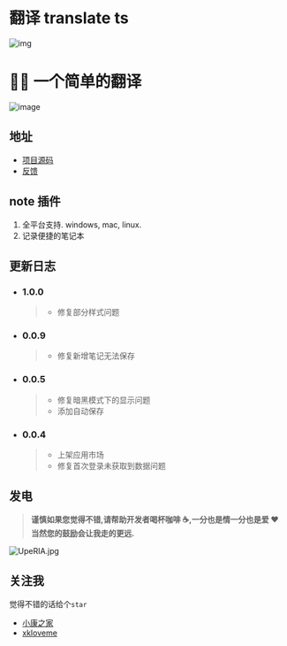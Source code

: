 # 翻译 translate ts 

![img](https://s1.ax1x.com/2020/05/24/Yz4J6P.png)

# 📝🎨 一个简单的翻译

![image](https://forthebadge.com/images/badges/built-with-love.svg)


## 地址

- [项目源码](https://github.com/xkloveme/utools-voice)
- [反馈](https://github.com/xkloveme/utools-voice/issues)

## note 插件

1. 全平台支持. windows, mac, linux.
2. 记录便捷的笔记本

## 更新日志

- ### 1.0.0

  > - 修复部分样式问题

- ### 0.0.9

  > - 修复新增笔记无法保存

- ### 0.0.5

  > - 修复暗黑模式下的显示问题
  > - 添加自动保存

- ### 0.0.4
  > - 上架应用市场
  > - 修复首次登录未获取到数据问题

## 发电

> **谨慎如果您觉得不错,请帮助开发者喝杯咖啡 ☕️,一分也是情一分也是爱 ❤️ 当然您的鼓励会让我走的更远.**

![UpeRIA.jpg](https://s1.ax1x.com/2020/07/05/UpeRIA.jpg)

## 关注我

觉得不错的话给个`star`

- [小康之家](https://www.jixiaokang.com)
- [xkloveme](https://github.com/xkloveme)
